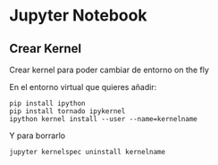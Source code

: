 # Jupyter Notebook

## Crear Kernel
Crear kernel para poder cambiar de entorno on the fly

En el entorno virtual que quieres añadir:

```
pip install ipython
pip install tornado ipykernel
ipython kernel install --user --name=kernelname
```

Y para borrarlo

```
jupyter kernelspec uninstall kernelname
```
